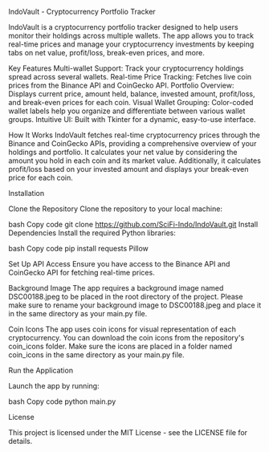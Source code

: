 IndoVault - Cryptocurrency Portfolio Tracker

IndoVault is a cryptocurrency portfolio tracker designed to help users monitor their holdings across multiple wallets. 
The app allows you to track real-time prices and manage your cryptocurrency investments by keeping tabs on net value, profit/loss, break-even prices, and more.

Key Features
Multi-wallet Support: Track your cryptocurrency holdings spread across several wallets.
Real-time Price Tracking: Fetches live coin prices from the Binance API and CoinGecko API.
Portfolio Overview: Displays current price, amount held, balance, invested amount, profit/loss, and break-even prices for each coin.
Visual Wallet Grouping: Color-coded wallet labels help you organize and differentiate between various wallet groups.
Intuitive UI: Built with Tkinter for a dynamic, easy-to-use interface.

How It Works
IndoVault fetches real-time cryptocurrency prices through the Binance and CoinGecko APIs, providing a comprehensive overview of your holdings and portfolio. 
It calculates your net value by considering the amount you hold in each coin and its market value. 
Additionally, it calculates profit/loss based on your invested amount and displays your break-even price for each coin.

Installation

Clone the Repository
Clone the repository to your local machine:

bash
Copy code
git clone https://github.com/SciFi-Indo/IndoVault.git
Install Dependencies
Install the required Python libraries:

bash
Copy code
pip install requests Pillow

Set Up API Access
Ensure you have access to the Binance API and CoinGecko API for fetching real-time prices.

Background Image
The app requires a background image named DSC00188.jpeg to be placed in the root directory of the project. 
Please make sure to rename your background image to DSC00188.jpeg and place it in the same directory as your main.py file.

Coin Icons
The app uses coin icons for visual representation of each cryptocurrency. 
You can download the coin icons from the repository's coin_icons folder. 
Make sure the icons are placed in a folder named coin_icons in the same directory as your main.py file.

Run the Application

Launch the app by running:

bash
Copy code
python main.py

License

This project is licensed under the MIT License - see the LICENSE file for details.
